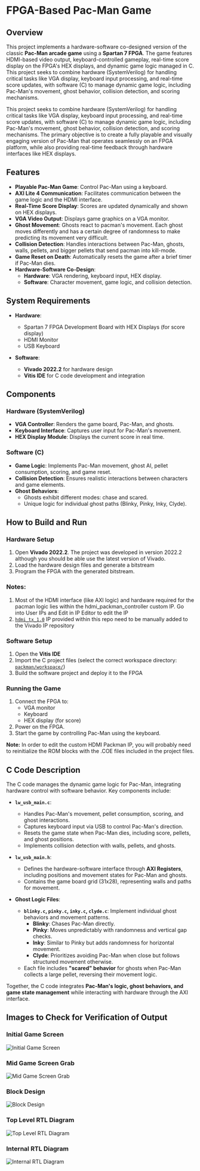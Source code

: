# FPGA-Based Pac-Man Game 

## Overview

This project implements a hardware-software co-designed version of the classic **Pac-Man arcade game** using a **Spartan 7 FPGA**. 
The game features HDMI-based video output, keyboard-controlled gameplay, real-time score display on the FPGA's HEX displays, and dynamic game logic managed in C. 
This project seeks to combine hardware (SystemVerilog) for handling critical tasks like VGA display, keyboard input processing, and real-time score updates, with software (C) to manage dynamic game logic, including Pac-Man's movement, ghost behavior, collision detection, and scoring mechanisms. <br>

This project seeks to combine hardware (SystemVerilog) for handling critical tasks like VGA display, keyboard input processing, and real-time score updates, with software (C) to manage dynamic game logic, including Pac-Man's movement, ghost behavior, collision detection, and scoring mechanisms. The primary objective is to create a fully playable and visually engaging version of Pac-Man that operates seamlessly on an FPGA platform, while also providing real-time feedback through hardware interfaces like HEX displays.


## Features

- **Playable Pac-Man Game**: Control Pac-Man using a keyboard.
- **AXI Lite 4 Communication**: Facilitates communication between the game logic and the HDMI interface.
- **Real-Time Score Display**: Scores are updated dynamically and shown on HEX displays.
- **VGA Video Output**: Displays game graphics on a VGA monitor.
- **Ghost Movement**: Ghosts react to pacman's movement. Each ghost moves differently and has a certain degree of randomness to make predicting its movement very difficult.
- **Collision Detection**: Handles interactions between Pac-Man, ghosts, walls, pellets, and bigger pellets that send pacman into kill-mode.
- **Game Reset on Death**: Automatically resets the game after a brief timer if Pac-Man dies.
- **Hardware-Software Co-Design**:
  - **Hardware**: VGA rendering, keyboard input, HEX display.
  - **Software**: Character movement, game logic, and collision detection.


## System Requirements

- **Hardware**:
  - Spartan 7 FPGA Development Board with HEX Displays (for score display)
  - HDMI Monitor
  - USB Keyboard

- **Software**:
  - **Vivado 2022.2** for hardware design
  - **Vitis IDE** for C code development and integration


## Components

### Hardware (SystemVerilog)
- **VGA Controller**: Renders the game board, Pac-Man, and ghosts.
- **Keyboard Interface**: Captures user input for Pac-Man's movement.
- **HEX Display Module**: Displays the current score in real time.

### Software (C)
- **Game Logic**: Implements Pac-Man movement, ghost AI, pellet consumption, scoring, and game reset.
- **Collision Detection**: Ensures realistic interactions between characters and game elements.
- **Ghost Behaviors**:
  - Ghosts exhibit different modes: chase and scared.
  - Unique logic for individual ghost paths (Blinky, Pinky, Inky, Clyde).


## How to Build and Run

### Hardware Setup
1. Open **Vivado 2022.2**. The project was developed in version 2022.2 although you should be able use the latest version of Vivado.
2. Load the hardware design files and generate a bitstream
3. Program the FPGA with the generated bitstream.
### Notes:
1. Most of the HDMI interface (like AXI logic) and hardware required for the pacman logic lies within the hdmi_packman_controller custom IP. Go into User IPs and Edit in IP Editor to edit the IP
2. [`hdmi_tx_1.0`](hdmi_tx_1.0/) IP provided within this repo need to be manually added to the Vivado IP repository

### Software Setup
1. Open the **Vitis IDE**
2. Import the C project files (select the correct workspace directory: [`packman/workspace/`](packman/workspace/))
3. Build the software project and deploy it to the FPGA

### Running the Game
1. Connect the FPGA to:
   - VGA monitor
   - Keyboard
   - HEX display (for score)
2. Power on the FPGA.
3. Start the game by controlling Pac-Man using the keyboard.

**Note:** In order to edit the custom HDMI Packman IP, you will probably need to reinitialize the ROM blocks with the .COE files included in the project files.

## C Code Description

The C code manages the dynamic game logic for Pac-Man, integrating hardware control with software behavior. Key components include:

- **`lw_usb_main.c`**:  
  - Handles Pac-Man's movement, pellet consumption, scoring, and ghost interactions.  
  - Captures keyboard input via USB to control Pac-Man's direction.  
  - Resets the game state when Pac-Man dies, including score, pellets, and ghost positions.  
  - Implements collision detection with walls, pellets, and ghosts.  

- **`lw_usb_main.h`**:  
  - Defines the hardware-software interface through **AXI Registers**, including positions and movement states for Pac-Man and ghosts.  
  - Contains the game board grid (31x28), representing walls and paths for movement.  

- **Ghost Logic Files**:  
  - **`blinky.c`, `pinky.c`, `inky.c`, `clyde.c`**: Implement individual ghost behaviors and movement patterns.  
    - **Blinky**: Chases Pac-Man directly.  
    - **Pinky**: Moves unpredictably with randomness and vertical gap checks.  
    - **Inky**: Similar to Pinky but adds randomness for horizontal movement.  
    - **Clyde**: Prioritizes avoiding Pac-Man when close but follows structured movement otherwise.  
  - Each file includes **"scared" behavior** for ghosts when Pac-Man collects a large pellet, reversing their movement logic.  

Together, the C code integrates **Pac-Man's logic, ghost behaviors, and game state management** while interacting with hardware through the AXI interface.


## Images to Check for Verification of Output

### Initial Game Screen
![Initial Game Screen](initGameScreen.png)

### Mid Game Screen Grab
![Mid Game Screen Grab](midGameScreenGrab.jpg)

### Block Design
![Block Design](blockDesign.png)

### Top Level RTL Diagram
![Top Level RTL Diagram](topLevelRTL.png)

### Internal RTL Diagram
![Internal RTL Diagram](internalRTL.png)
